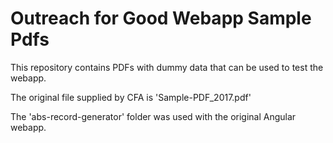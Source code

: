 # Outreach for Good Webapp Sample Pdfs

This repository contains PDFs with dummy data that can be used to test the webapp.

The original file supplied by CFA is 'Sample-PDF_2017.pdf'

The 'abs-record-generator' folder was used with the original Angular webapp.
